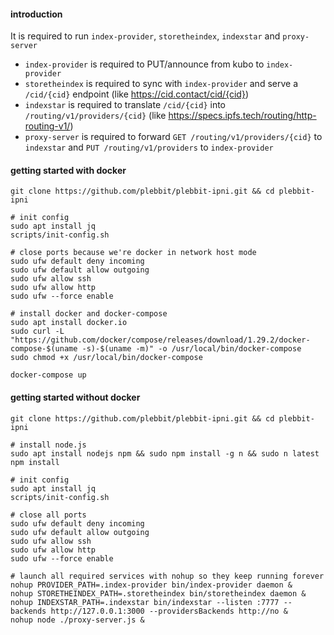 #### introduction

It is required to run `index-provider`, `storetheindex`, `indexstar` and `proxy-server`

- `index-provider` is required to PUT/announce from kubo to `index-provider`
- `storetheindex` is required to sync with `index-provider` and serve a `/cid/{cid}` endpoint (like https://cid.contact/cid/{cid})
- `indexstar` is required to translate `/cid/{cid}` into `/routing/v1/providers/{cid}` (like https://specs.ipfs.tech/routing/http-routing-v1/)
- `proxy-server` is required to forward `GET /routing/v1/providers/{cid}` to `indexstar` and `PUT /routing/v1/providers` to `index-provider` 

#### getting started with docker
```
git clone https://github.com/plebbit/plebbit-ipni.git && cd plebbit-ipni

# init config
sudo apt install jq
scripts/init-config.sh

# close ports because we're docker in network host mode
sudo ufw default deny incoming
sudo ufw default allow outgoing
sudo ufw allow ssh
sudo ufw allow http
sudo ufw --force enable

# install docker and docker-compose
sudo apt install docker.io
sudo curl -L "https://github.com/docker/compose/releases/download/1.29.2/docker-compose-$(uname -s)-$(uname -m)" -o /usr/local/bin/docker-compose
sudo chmod +x /usr/local/bin/docker-compose

docker-compose up
```

#### getting started without docker
```
git clone https://github.com/plebbit/plebbit-ipni.git && cd plebbit-ipni

# install node.js
sudo apt install nodejs npm && sudo npm install -g n && sudo n latest
npm install

# init config
sudo apt install jq
scripts/init-config.sh

# close all ports
sudo ufw default deny incoming
sudo ufw default allow outgoing
sudo ufw allow ssh
sudo ufw allow http
sudo ufw --force enable

# launch all required services with nohup so they keep running forever
nohup PROVIDER_PATH=.index-provider bin/index-provider daemon &
nohup STORETHEINDEX_PATH=.storetheindex bin/storetheindex daemon &
nohup INDEXSTAR_PATH=.indexstar bin/indexstar --listen :7777 --backends http://127.0.0.1:3000 --providersBackends http://no &
nohup node ./proxy-server.js &
```
